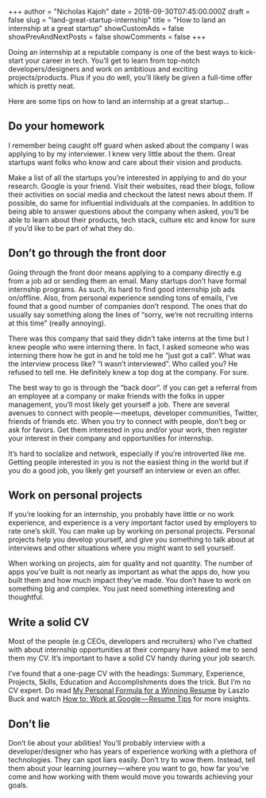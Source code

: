 +++
author = "Nicholas Kajoh"
date = 2018-09-30T07:45:00.000Z
draft = false
slug = "land-great-startup-internship"
title = "How to land an internship at a great startup"
showCustomAds = false
showPrevAndNextPosts = false
showComments = false
+++


Doing an internship at a reputable company is one of the best ways to kick-start your career in tech. You’ll get to learn from top-notch developers/designers and work on ambitious and exciting projects/products. Plus if you do well, you’ll likely be given a full-time offer which is pretty neat.

Here are some tips on how to land an internship at a great startup...

Do your homework
----------------

I remember being caught off guard when asked about the company I was applying to by my interviewer. I knew very little about the them. Great startups want folks who know and care about their vision and products.

Make a list of all the startups you’re interested in applying to and do your research. Google is your friend. Visit their websites, read their blogs, follow their activities on social media and checkout the latest news about them. If possible, do same for influential individuals at the companies. In addition to being able to answer questions about the company when asked, you’ll be able to learn about their products, tech stack, culture etc and know for sure if you’d like to be part of what they do.

Don’t go through the front door
-------------------------------

Going through the front door means applying to a company directly e.g from a job ad or sending them an email. Many startups don’t have formal internship programs. As such, its hard to find good internship job ads on/offline. Also, from personal experience sending tons of emails, I’ve found that a good number of companies don’t respond. The ones that do usually say something along the lines of “sorry, we’re not recruiting interns at this time” (really annoying).

There was this company that said they didn’t take interns at the time but I knew people who were interning there. In fact, I asked someone who was interning there how he got in and he told me he “just got a call”. What was the interview process like? “I wasn’t interviewed”. Who called you? He refused to tell me. He definitely knew a top dog at the company. For sure.

The best way to go is through the “back door”. If you can get a referral from an employee at a company or make friends with the folks in upper management, you’ll most likely get yourself a job. There are several avenues to connect with people — meetups, developer communities, Twitter, friends of friends etc. When you try to connect with people, don’t beg or ask for favors. Get them interested in you and/or your work, then register your interest in their company and opportunities for internship.

It’s hard to socialize and network, especially if you’re introverted like me. Getting people interested in you is not the easiest thing in the world but if you do a good job, you likely get yourself an interview or even an offer.

Work on personal projects
-------------------------

If you’re looking for an internship, you probably have little or no work experience, and experience is a very important factor used by employers to rate one’s skill. You can make up by working on personal projects. Personal projects help you develop yourself, and give you something to talk about at interviews and other situations where you might want to sell yourself.

When working on projects, aim for quality and not quantity. The number of apps you’ve built is not nearly as important as what the apps do, how you built them and how much impact they’ve made. You don’t have to work on something big and complex. You just need something interesting and thoughtful.

Write a solid CV
----------------

Most of the people (e.g CEOs, developers and recruiters) who I’ve chatted with about internship opportunities at their company have asked me to send them my CV. It’s important to have a solid CV handy during your job search.

I’ve found that a one-page CV with the headings: Summary, Experience, Projects, Skills, Education and Accomplishments does the trick. But I’m no CV expert. Do read [My Personal Formula for a Winning Resume](https://www.linkedin.com/pulse/20140929001534-24454816-my-personal-formula-for-a-better-resume/) by Laszlo Buck and watch [How to: Work at Google — Resume Tips](https://www.youtube.com/watch?v=zrXZBkYzuZo) for more insights.

Don’t lie
---------

Don’t lie about your abilities! You’ll probably interview with a developer/designer who has years of experience working with a plethora of technologies. They can spot liars easily. Don’t try to wow them. Instead, tell them about your learning journey — where you want to go, how far you’ve come and how working with them would move you towards achieving your goals.